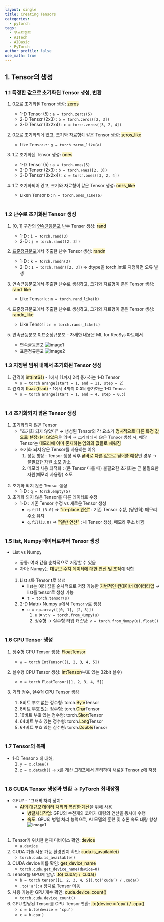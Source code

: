 ```yaml
---
layout: single
title: Creating Tensors
categories:
  - pytorch
tags:
  - 부스트캠프
  - AITech
  - AIBasic
  - PyTorch
author_profile: false
use_math: true
---
```

## 1. Tensor의 생성
### 1.1 특정한 값으로 초기화된 Tensor 생성, 변환
1. 0으로 초기화된 Tensor 생성: <mark style="background: #FFF3A3A6;">zeros</mark>
    - 1-D Tensor (5) : `a = torch.zeros(5)`
    - 2-D Tensor (2x3) : `b = torch.zeros([2, 3])`
    - 3-D Tensor (3x2x4) : `c = torch.zeros([3, 2, 4])`
    
2. 0으로 초기화되어 있고, 크기와 자료형이 같은 Tensor 생성: <mark style="background: #FFF3A3A6;">zeros_like</mark>
    - Like Tensor e : `g = torch.zeros_like(e)`
    
3. 1로 초기화된 Tensor 생성: <mark style="background: #FFF3A3A6;">ones</mark>
    - 1-D Tensor (5) : `a = torch.ones(5)`
    - 2-D Tensor (2x3) : `b = torch.ones([2, 3])`
    - 3-D Tensor (3x2x4) : `c = torch.ones([3, 2, 4])`
    
4. 1로 초기화되어 있고, 크기와 자료형이 같은 Tensor 생성: <mark style="background: #FFF3A3A6;">ones_like</mark>
    - Liken Tensor b : `h = torch.ones_like(b)`<br><br>


### 1.2 난수로 초기화된 Tensor 생성
1. [0, 1] 구간의 <u>연속균등분포</u> 난수 Tensor 생성: <mark style="background: #FFF3A3A6;">rand</mark>
    - 1-D : `i = torch.rand(3)`
    - 2-D : `j = torch.rand([2, 3])`
    
2. <u>표준정규분포</u>에서 추출한 난수 Tensor 생성: <mark style="background: #FFF3A3A6;">randn</mark>
    - 1-D : `k = torch.randn(3)`
    - 2-D : `I = torch.randn([2, 3])`
        ⇒ dtype을 torch.int로 지정하면 오류 발생
        
3. 연속균등분포에서 추출한 난수로 생성하고, 크기와 자료형이 같은 Tensor 생성: <mark style="background: #FFF3A3A6;">rand_like</mark>
    - Like Tensor k : `m = torch.rand_like(k)`
    
4. 표준정규분포에서 추출한 난수로 생성하고, 크기와 자료형이 같은 Tensor 생성: <mark style="background: #FFF3A3A6;">randn_like</mark>
    - Like Tensor i : `n = torch.randn_like(i)`

5. 연속균등분포 & 표준정규분포 - 자세한 내용은 ML for RecSys 파트에서
	- 연속균등분포
	![image1](../../images/2024-08-06-aitech-week1_3/image1.png)
	- 표준정규분포
	![image2](../../images/2024-08-06-aitech-week1_3/image2.png)

### 1.3 지정된 범위 내에서 초기화된 Tensor 생성
1. 간격이 <mark style="background: #FFF3A3A6;">int(int64)</mark> - 1에서 11까지 2씩 증가하는 1-D Tensor
    - `o = torch.arange(start = 1, end = 11, step = 2)`
2. 간격이 <mark style="background: #FFF3A3A6;">float (float)</mark> - 1에서 4까지 0.5씩 증가하는 1-D Tensor
    - `o = torch.arange(start = 1, end = 4, step = 0.5)`<br><br>

### 1.4 초기화되지 않은 Tensor 생성
1. 초기화되지 않은 Tensor
	- "초기화 되지 않았다"
	    → 생성된 Tensor의 각 요소가 <mark style="background: #FFF3A3A6;">명시적으로 다른 특정 값으로 설정되지 않았음</mark>을 의미
	    → 초기화되지 않은 Tensor 생성 시, 해당 Tensor는 <mark style="background: #FFF3A3A6;">메모리에 이미 존재하는 임의의 값들로 채워짐</mark>
	- 초기화 되지 않은 Tensor를 사용하는 이유
	    1) 성능 향상 : Tensor 생성 직후 <mark style="background: #FFF3A3A6;">곧바로 다른 값으로 덮어쓸 예정</mark>인 경우 → <u>불필요한 자원 소모 감소</u>
	    2) 메모리 사용 최적화 : (큰 Tensor 다룰 때) 불필요한 초기화는 곧 불필요한 자원(메모리 사용량) 소모<br><br>
2. 초기화 되지 않은 Tensor 생성
    - 1-D : `q = torch.empty(5)`
3. 초기화 되지 않은 Tensor를 다른 데이터로 수정
    - 1-D : 기존 Tensor 수정 vs 새로운 Tensor 생성
	    - `q.fill_(3.0)` ⇒ <mark style="background: #FFF3A3A6;">"in-place 연산"</mark> : 기존 Tensor 수정, (당연히) 메모리 주소 유지
		- `q.fill(3.0)` ⇒ <mark style="background: #FFF3A3A6;">"일반 연산"</mark> : 새 Tensor 생성, 메모리 주소 바뀜<br><br>

### 1.5 list, Numpy 데이터로부터 Tensor 생성
- List vs Numpy
	- 공통: 여러 값을 순차적으로 저장할 수 있음
	- 차이: Numpy는 <mark style="background: #FFF3A3A6;">대규모 수치 데이터에 대한 연산 및 조작</mark>에 적합<br><br>
	
    1. List s를 Tensor t로 생성
	    - list는 여러 값을 순차적으로 저장 가능한 <mark style="background: #FFF3A3A6;">가변적인 컨테이너 데이터타입</mark>
	       → list를 tensor로 생성 가능
        - `t = torch.tensor(s)`
    2. 2-D Matrix Numpy u에서 Tensor v로 생성
	    - `u = np.array([[0, 1], [2, 3]])`
	        1. u to v: `v = torch.from_Numpy(u)`
	        2. 정수형 → 실수형 타입 캐스팅: `v = torch.from_Numpy(u).float()`<br><br>

### 1.6 CPU Tensor 생성
1. 정수형 CPU Tensor 생성: <mark style="background: #FFF3A3A6;">FloatTensor</mark>
	- `w = torch.IntTensor([1, 2, 3, 4, 5])`
    
2. 실수형 CPU Tensor 생성: <mark style="background: #FFF3A3A6;">IntTensor</mark>(부호 있는 32bit 실수)
	- `x = torch.FloatTensor([1, 2, 3, 4, 5])`
    
3. 기타 정수, 실수형 CPU Tensor 생성
    1) 8비트 부호 없는 정수형: torch.<mark style="background: #FFF3A3A6;">Byte</mark>Tensor
    2) 8비트 부호 있는 정수형: torch.<mark style="background: #FFF3A3A6;">Char</mark>Tensor
    3) 16비트 부호 있는 정수형: torch.<mark style="background: #FFF3A3A6;">Short</mark>Tensor
    4) 64비트 부호 있는 정수형: torch.<mark style="background: #FFF3A3A6;">Long</mark>Tensor
    5) 64비트 부호 있는 실수형: torch.<mark style="background: #FFF3A3A6;">Double</mark>Tensor<br><br>

### 1.7 Tensor의 복제
- 1-D Tensor x 에 대해,
    1. `y = x.clone()`
    2. `z = x.detach()`  → x를 계산 그래프에서 분리하여 새로운 Tensor z에 저장<br><br>

### 1.8 CUDA Tensor 생성과 변환 → PyTorch 최대장점
- GPU? - "그래픽 처리 장치" 
    -  <mark style="background: #FFF3A3A6;">AI의 대규모 데이터 처리와 복잡한 계산</mark>을 위해 사용
	    -  <mark style="background: #FFF3A3A6;">병렬처리작업</mark>: GPU의 수천개의 코어가 대량의 연산을 동시에 수행
	    - <mark style="background: #FFF3A3A6;">속도</mark>: GPU의 병렬 처리 능력으로, AI 모델의 훈련 및 추론 속도 대량 향상
		    ![image1](../../images/2024-08-06-aitech-week1_3/image3.png)<br><br>
	
1. Tensor가 위치한 현재 디바이스 확인: <mark style="background: #FFF3A3A6;">device</mark>
	- `a.device`
2. CUDA 기술 사용 가능 환경인지 확인: <mark style="background: #FFF3A3A6;">cuda.is_available()</mark>
    - `torch.cuda.is_available()`
3. CUDA device 이름 확인: <mark style="background: #FFF3A3A6;">get_device_name</mark>
	- `torch.cuda.get_device_name(device=0)`
4. Tensor를 GPU에 할당: <mark style="background: #FFF3A3A6;">.to('cuda') / .cuda()</mark>
    - `b = torch.tensor([1, 2, 3, 4, 5]).to(’cuda’) / .cuda()`
    - `.to('a')`: a 장치로 Tensor 이동
5. 사용 가능한 GPU 개수 확인: <mark style="background: #FFF3A3A6;">cuda.device_count()</mark>
    - `torch.cuda.device_count()`
6. GPU 할당된 Tensor를 CPU Tensor 변환: <mark style="background: #FFF3A3A6;">.to(device = ‘cpu’) / .cpu()</mark>
    - `c = b.to(device = ‘cpu’)`
    - `c = b.cpu()`<br><br>
